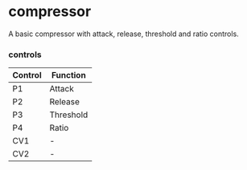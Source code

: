 # compressor

A basic compressor with attack, release, threshold and ratio controls.

### controls

| Control | Function        |
|---------|-----------------|
| P1      | Attack          |
| P2      | Release         |
| P3      | Threshold       |
| P4      | Ratio           |
| CV1     | -               |
| CV2     | -               |
